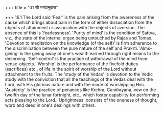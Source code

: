 +++
title = "01 श्री भगवानुवाच"

+++
16.1 The Lord said 'Fear' is the pain arising from the awareness of the cause which brings about pain in the form of either dissociation from the objects of attainment or association with the objects of aversion.
The absence of this is 'fearlessness'. 'Purity of mind' is the condition of Sattva, viz., the state of the internal organ being untouched by Rajas and Tamas. 'Devotion to meditation on the knowledge (of the self)'
is firm adherence to the discrimination between the pure nature of the self and Prakrti. 'Alms-giving' is the giving away of one's wealth earned through right means to the deserving. 'Self-control' is the practice of withdrawal of the mind from sense-objects. 'Worship' is the performance of the fivefold duties (sacrifices) etc., of life in the spirit of worship of the Lord without attachment to the fruits. The
'study of the Vedas' is devotion to the Vedic study with the conviction that all the teachings of the Vedas deal with the Lord, with His glorious nature and with the mode of worshipping Him. 'Austerity' is the practice of penances like Krchra, Candrayana, vow on the twelfth day of the lunar fortnight, etc., which foster capability for performing acts pleasing to the Lord. 'Uprightness' consists of the oneness of thought,
word and deed in one's dealings with others.
